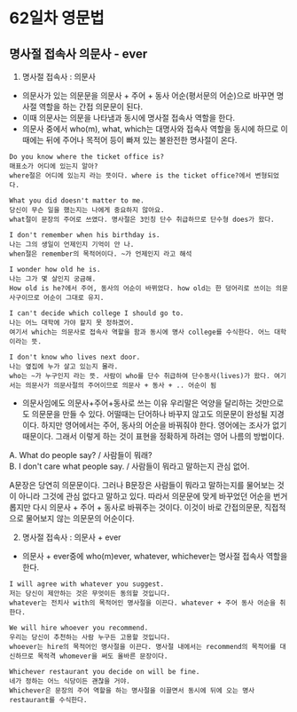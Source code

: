 # 62일차 영문법

## 명사절 접속사 의문사 - ever

1. 명사절 접속사 : 의문사

-   의문사가 있는 의문문을 의문사 + 주어 + 동사 어순(평서문의 어순)으로 바꾸면 명사절 역할을 하는 간접 의문문이 된다.
-   이때 의문사는 의문을 나타냄과 동시에 명사절 접속사 역할을 한다.
-   의문사 중에서 who(m), what, which는 대명사와 접속사 역할을 동시에 하므로 이때에는 뒤에 주어나 목적어 등이 빠져 있는 불완전한 명사절이 온다.

```
Do you know where the ticket office is?
매표소가 어디에 있는지 알아?
where절은 어디에 있는지 라는 뜻이다. where is the ticket office?에서 변형되었다.

What you did doesn't matter to me.
당신이 무슨 일을 했는지는 나에게 중요하지 않아요.
what절이 문장의 주어로 쓰였다. 명사절은 3인칭 단수 취급하므로 단수형 does가 왔다.

I don't remember when his birthday is.
나는 그의 생일이 언제인지 기억이 안 나.
when절은 remember의 목적어이다. ~가 언제인지 라고 해석

I wonder how old he is.
나는 그가 몇 살인지 궁금해.
How old is he?에서 주어, 동사의 어순이 바뀌었다. how old는 한 덩어리로 쓰이는 의문사구이므로 어순이 그대로 유지.

I can't decide which college I should go to.
나는 어느 대학에 가야 할지 못 정하겠어.
여기서 which는 의문사로 접속사 역할을 함과 동시에 명사 college를 수식한다. 어느 대학 이라는 뜻.

I don't know who lives next door.
나는 옆집에 누가 살고 있는지 몰라.
who는 ~가 누구인지 라는 뜻. 사람이 who를 단수 취급하여 단수동사(lives)가 왔다. 여기서는 의문사가 의문사절의 주어이므로 의문사 + 동사 + .. 어순이 됨
```

-   의문사임에도 의문사+주어+동사로 쓰는 이유
    우리말은 억양을 달리하는 것만으로도 의문문을 만들 수 있다. 어떨때는 단어하나 바꾸지 않고도 의문문이 완성될 지경이다. 하지만 영어에서는 주어, 동사의 어순을 바꿔줘야 한다. 영어에는 조사가 없기 때문이다. 그래서 이렇게 하는 것이 표현을 정확하게 하려는 영어 나름의 방법이다.

A. What do people say? / 사람들이 뭐래?  
B. I don't care what people say. / 사람들이 뭐라고 말하는지 관심 없어.

A문장은 당연히 의문문이다. 그러나 B문장은 사람들이 뭐라고 말하는지를 물어보는 것이 아니라 그것에 관심 없다고 말하고 있다. 따라서 의문문에 맞게 바꾸었던 어순을 번거롭지만 다시 의문사 + 주어 + 동사로 바꿔주는 것이다. 이것이 바로 간접의문문, 직접적으로 물어보지 않는 의문문의 어순이다.

2. 명사절 접속사 : 의문사 + ever

-   의문사 + ever중에 who(m)ever, whatever, whichever는 명사절 접속사 역할을 한다.

```
I will agree with whatever you suggest.
저는 당신이 제안하는 것은 무엇이든 동의할 것입니다.
whatever는 전치사 with의 목적어인 명사절을 이끈다. whatever + 주어 동사 어순을 취한다.

We will hire whoever you recommend.
우리는 당신이 추천하는 사람 누구든 고용할 것입니다.
whoever는 hire의 목적어인 명사절을 이끈다. 명사절 내에서는 recommend의 목적어를 대신하므로 목적격 whomever을 써도 올바른 문장이다.

Whichever restaurant you decide on will be fine.
네가 정하는 어느 식당이든 괜찮을 거야.
Whichever은 문장의 주어 역할을 하는 명사절을 이끌면서 동시에 뒤에 오는 명사 restaurant를 수식한다.
```

